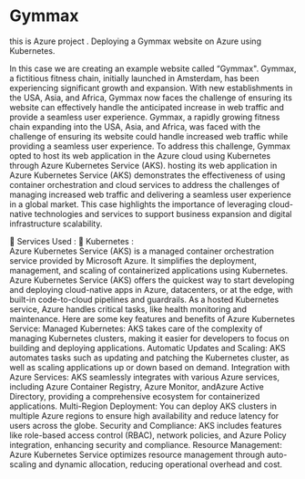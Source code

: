 # Gymmax
this is Azure project . Deploying a Gymmax website on Azure using Kubernetes.

In this case we are creating an example website called “Gymmax". Gymmax, a fictitious fitness chain, initially launched in Amsterdam, has been experiencing significant growth and expansion. With new establishments in the USA, Asia, and Africa, Gymmax now faces the challenge of ensuring its website can effectively handle the anticipated increase in web traffic and provide a seamless user experience. 
Gymmax, a rapidly growing fitness chain expanding into the USA, Asia, and Africa, was faced with the challenge of ensuring its website could handle increased web traffic while providing a seamless user experience. To address this challenge, Gymmax opted to host its web application in the Azure cloud using Kubernetes through Azure Kubernetes Service (AKS).
hosting its web application in Azure Kubernetes Service (AKS) demonstrates the effectiveness of using container orchestration and cloud services to address the challenges of managing increased web traffic and delivering a seamless user experience in a global market. This case highlights the importance of leveraging cloud-native technologies and services to support business expansion and digital infrastructure scalability.

	Services Used : 
	Kubernetes    :     
Azure Kubernetes Service (AKS) is a managed container orchestration service provided by Microsoft Azure. It simplifies the deployment, management, and scaling of containerized applications using Kubernetes. Azure Kubernetes Service (AKS) offers the quickest way to start developing and deploying cloud-native apps in Azure, datacenters, or at the edge, with built-in code-to-cloud pipelines and guardrails. As a hosted Kubernetes service, Azure handles critical tasks, like health monitoring and maintenance.
Here are some key features and benefits of Azure Kubernetes Service:
Managed Kubernetes: AKS takes care of the complexity of managing Kubernetes clusters, making it easier for developers to focus on building and deploying applications.
Automatic Updates and Scaling: AKS automates tasks such as updating and patching the Kubernetes cluster, as well as scaling applications up or down based on demand.
Integration with Azure Services: AKS seamlessly integrates with various Azure services, including Azure Container Registry, Azure Monitor, andAzure Active Directory, providing a comprehensive ecosystem for containerized applications.
Multi-Region Deployment: You can deploy AKS clusters in multiple Azure regions to ensure high availability and reduce latency for users across the globe.
Security and Compliance: AKS includes features like role-based access control (RBAC), network policies, and Azure Policy integration, enhancing security and compliance.
Resource Management: Azure Kubernetes Service optimizes resource management through auto-scaling and dynamic allocation, reducing operational overhead and cost.
